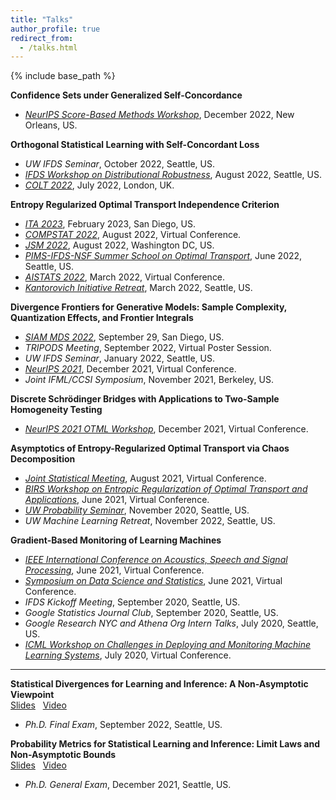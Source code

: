 ```yaml
---
title: "Talks"
author_profile: true
redirect_from:
  - /talks.html
---
```


{% include base_path %}

<!-- Leave two spaces at the end -->

**Confidence Sets under Generalized Self-Concordance**  
* [*NeurIPS Score-Based Methods Workshop*](https://score-based-methods-workshop.github.io), December 2022, New Orleans, US.  

**Orthogonal Statistical Learning with Self-Concordant Loss**  
* *UW IFDS Seminar*, October 2022, Seattle, US.
* [*IFDS Workshop on Distributional Robustness*](https://ifds-tripods.github.io/drds-workshop-2022/#schedule), August 2022, Seattle, US.
* [*COLT 2022*](http://learningtheory.org/colt2022/), July 2022, London, UK.  

**Entropy Regularized Optimal Transport Independence Criterion**  
* [*ITA 2023*](https://ita.ucsd.edu/workshop/schedule2023/#3), February 2023, San Diego, US.
* [*COMPSTAT 2022*](http://www.compstat2022.org/fullprogramme.php), August 2022, Virtual Conference.
* [*JSM 2022*](https://ww2.amstat.org/meetings/jsm/2022/onlineprogram/ActivityDetails.cfm?SessionID=223306), August 2022, Washington DC, US.
* [*PIMS-IFDS-NSF Summer School on Optimal Transport*](https://kantorovich.org/event/2022-optimal-transport-summer-school/schedule/), June 2022, Seattle, US.
* [*AISTATS 2022*](http://aistats.org/aistats2022/), March 2022, Virtual Conference.
* [*Kantorovich Initiative Retreat*](https://kantorovich.org/event/ki-retreat-2022/), March 2022, Seattle, US.  

**Divergence Frontiers for Generative Models: Sample Complexity, Quantization Effects, and Frontier Integrals**  
* [*SIAM MDS 2022*](https://meetings.siam.org/sess/dsp_programsess.cfm?SESSIONCODE=75087), September 29, San Diego, US.
* *TRIPODS Meeting*, September 2022, Virtual Poster Session.
* *UW IFDS Seminar*, January 2022, Seattle, US.
* [*NeurIPS 2021*](https://nips.cc/Conferences/2021), December 2021, Virtual Conference.
* *Joint IFML/CCSI Symposium*, November 2021, Berkeley, US.  

**Discrete Schrödinger Bridges with Applications to Two-Sample Homogeneity Testing**  
* [*NeurIPS 2021 OTML Workshop*](https://otml2021.github.io/), December 2021, Virtual Conference.  

**Asymptotics of Entropy-Regularized Optimal Transport via Chaos Decomposition**  
* [*Joint Statistical Meeting*](https://ww2.amstat.org/meetings/jsm/2021/), August 2021, Virtual Conference.
* [*BIRS Workshop on Entropic Regularization of Optimal Transport and Applications*](http://www.birs.ca/events/2021/5-day-workshops/21w5120), June 2021, Virtual Conference.
* [*UW Probability Seminar*](https://math.washington.edu/events/2020-11-23/asymptotics-entropy-regularized-optimal-transport-chaos-decomposition), November 2020, Seattle, US.
* *UW Machine Learning Retreat*, November 2022, Seattle, US.  

**Gradient-Based Monitoring of Learning Machines**  
* [*IEEE International Conference on Acoustics, Speech and Signal Processing*](https://2021.ieeeicassp.org/), June 2021, Virtual Conference.
* [*Symposium on Data Science and Statistics*](https://ww2.amstat.org/meetings/sdss/2021/), June 2021, Virtual Conference.
* *IFDS Kickoff Meeting*, September 2020, Seattle, US.
* *Google Statistics Journal Club*, September 2020, Seattle, US.
* *Google Research NYC and Athena Org Intern Talks*, July 2020, Seattle, US.
* [*ICML Workshop on Challenges in Deploying and Monitoring Machine Learning Systems*](https://slideslive.com/38931677/gradientbased-monitoring-of-learning-machines?ref=account-folder-55868-folders), July 2020, Virtual Conference.

---

**Statistical Divergences for Learning and Inference: A Non-Asymptotic Viewpoint**  
[Slides](/files/final.pdf) &nbsp;
[Video](https://sites.stat.washington.edu/people/liu16/video/private/final.mp4) &nbsp;  
* *Ph.D. Final Exam*, September 2022, Seattle, US.  

**Probability Metrics for Statistical Learning and Inference: Limit Laws and Non-Asymptotic Bounds**  
[Slides](/files/general.pdf) &nbsp;
[Video](https://sites.stat.washington.edu/people/liu16/video/private/final.mp4) &nbsp;  
* *Ph.D. General Exam*, December 2021, Seattle, US.
